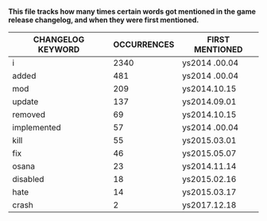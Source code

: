 **This file tracks how many times certain words got mentioned in the game release changelog, and when they were first mentioned.**



| CHANGELOG KEYWORD | OCCURRENCES | FIRST MENTIONED |
|-------------------|-------------|-----------------|
| i                 |        2340 | ys2014 .00.04   |
| added             |         481 | ys2014 .00.04   |
| mod               |         209 | ys2014.10.15    |
| update            |         137 | ys2014.09.01    |
| removed           |          69 | ys2014.10.15    |
| implemented       |          57 | ys2014 .00.04   |
| kill              |          55 | ys2015.03.01    |
| fix               |          46 | ys2015.05.07    |
| osana             |          23 | ys2014.11.14    |
| disabled          |          18 | ys2015.02.16    |
| hate              |          14 | ys2015.03.17    |
| crash             |           2 | ys2017.12.18    |
